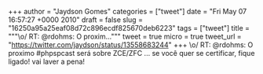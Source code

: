 
+++
author = "Jaydson Gomes"
categories = ["tweet"]
date = "Fri May 07 16:57:27 +0000 2010"
draft = false
slug = "16250a95a25eaf08d72c896ecdf825670deb6223"
tags = ["tweet"]
title = """&#92;o/ RT: @rdohms: O proxim..."""
tweet = true
micro = true
tweet_url = "https://twitter.com/jaydson/status/13558683244"
+++
\o/ RT: @rdohms: O proximo #phpspcast será sobre ZCE/ZFC ... se você quer se certificar, fique ligado! vai laver a pena!
